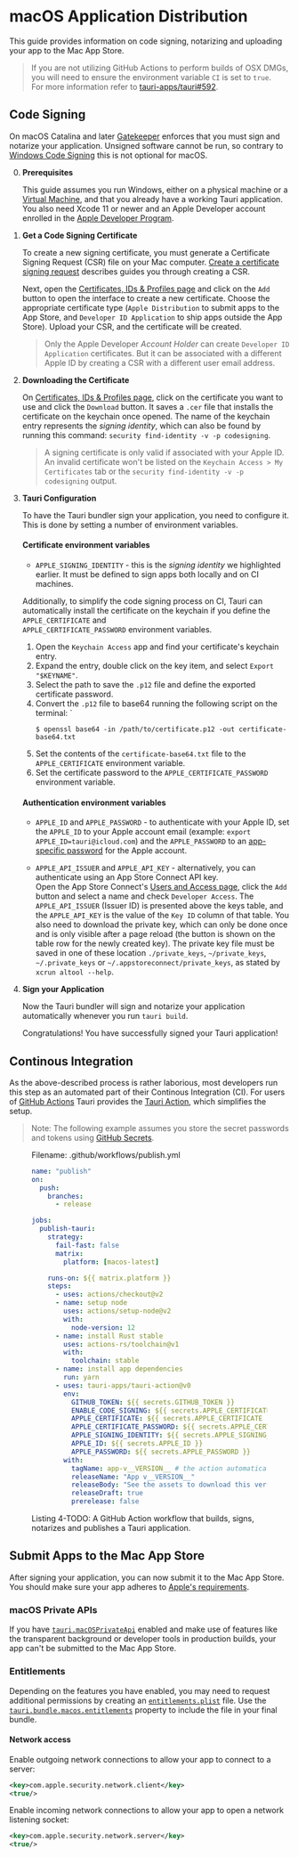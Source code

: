 # macOS Application Distribution

This guide provides information on code signing, notarizing and uploading your
app to the Mac App Store.

> If you are not utilizing GitHub Actions to perform builds of OSX DMGs, you
> will need to ensure the environment variable `CI` is set to `true`. <br> For
> more information refer to [tauri-apps/tauri#592].

## Code Signing

On macOS Catalina and later [Gatekeeper] enforces that you must sign and
notarize your application. Unsigned software cannot be run, so contrary to
[Windows Code Signing] this is not optional for macOS.

0. **Prerequisites**

   This guide assumes you run Windows, either on a physical machine or a
   [Virtual Machine], and that you already have a working Tauri application. You
   also need Xcode 11 or newer and an Apple Developer account enrolled in the
   [Apple Developer Program].

1. **Get a Code Signing Certificate**

   To create a new signing certificate, you must generate a Certificate Signing
   Request (CSR) file on your Mac computer. [Create a certificate signing
   request] describes guides you through creating a CSR.

   Next, open the [Certificates, IDs & Profiles page] and click on the `Add`
   button to open the interface to create a new certificate. Choose the
   appropriate certificate type (`Apple Distribution` to submit apps to the App
   Store, and `Developer ID Application` to ship apps outside the App Store).
   Upload your CSR, and the certificate will be created.

   > Only the Apple Developer _Account Holder_ can create
   > `Developer ID Application` certificates. But it can be associated with a
   > different Apple ID by creating a CSR with a different user email address.

2. **Downloading the Certificate**

   On [Certificates, IDs & Profiles page], click on the certificate you want to
   use and click the `Download` button. It saves a `.cer` file that installs the
   certificate on the keychain once opened. The name of the keychain entry
   represents the _signing identity_, which can also be found by running this
   command: `security find-identity -v -p codesigning`.

   > A signing certificate is only valid if associated with your Apple ID. An
   > invalid certificate won't be listed on the
   > `Keychain Access > My Certificates` tab or the
   > `security find-identity -v -p codesigning` output.

3. **Tauri Configuration**

   To have the Tauri bundler sign your application, you need to configure it.
   This is done by setting a number of environment variables.

   #### Certificate environment variables

   - `APPLE_SIGNING_IDENTITY` - this is the _signing identity_ we highlighted
     earlier. It must be defined to sign apps both locally and on CI machines.

   Additionally, to simplify the code signing process on CI, Tauri can
   automatically install the certificate on the keychain if you define the
   `APPLE_CERTIFICATE` and <br> `APPLE_CERTIFICATE_PASSWORD` environment
   variables.

   1. Open the `Keychain Access` app and find your certificate's keychain entry.
   2. Expand the entry, double click on the key item, and select
      `Export "$KEYNAME"`.
   3. Select the path to save the `.p12` file and define the exported
      certificate password.
   4. Convert the `.p12` file to base64 running the following script on the
      terminal: `
      ```console
      $ openssl base64 -in /path/to/certificate.p12 -out certificate-base64.txt
      ```
   5. Set the contents of the `certificate-base64.txt` file to the
      `APPLE_CERTIFICATE` environment variable.
   6. Set the certificate password to the `APPLE_CERTIFICATE_PASSWORD`
      environment variable.

   #### Authentication environment variables

   - `APPLE_ID` and `APPLE_PASSWORD` - to authenticate with your Apple ID, set
     the `APPLE_ID` to your Apple account email (example:
     `export APPLE_ID=tauri@icloud.com`) and the `APPLE_PASSWORD` to an
     [app-specific password] for the Apple account.

   - `APPLE_API_ISSUER` and `APPLE_API_KEY` - alternatively, you can
     authenticate using an App Store Connect API key. <br> Open the App Store
     Connect's [Users and Access page], click the `Add` button and select a name
     and check `Developer Access`. The `APPLE_API_ISSUER` (Issuer ID) is
     presented above the keys table, and the `APPLE_API_KEY` is the value of the
     `Key ID` column of that table. You also need to download the private key,
     which can only be done once and is only visible after a page reload (the
     button is shown on the table row for the newly created key). The private
     key file must be saved in one of these location `./private_keys`,
     `~/private_keys`, `~/.private_keys` or `~/.appstoreconnect/private_keys`,
     as stated by `xcrun altool --help`.

4. **Sign your Application**

   Now the Tauri bundler will sign and notarize your application automatically
   whenever you run `tauri build`.

   Congratulations! You have successfully signed your Tauri application!

## Continous Integration

As the above-described process is rather laborious, most developers run this
step as an automated part of their Continous Integration (CI). For users of
[GitHub Actions] Tauri provides the [Tauri Action], which simplifies the setup.

> Note: The following example assumes you store the secret passwords and tokens
> using [GitHub Secrets].

<figure>

Filename: .github/workflows/publish.yml

```yaml
name: "publish"
on:
  push:
    branches:
      - release

jobs:
  publish-tauri:
    strategy:
      fail-fast: false
      matrix:
        platform: [macos-latest]

    runs-on: ${{ matrix.platform }}
    steps:
      - uses: actions/checkout@v2
      - name: setup node
        uses: actions/setup-node@v2
        with:
          node-version: 12
      - name: install Rust stable
        uses: actions-rs/toolchain@v1
        with:
          toolchain: stable
      - name: install app dependencies
        run: yarn
      - uses: tauri-apps/tauri-action@v0
        env:
          GITHUB_TOKEN: ${{ secrets.GITHUB_TOKEN }}
          ENABLE_CODE_SIGNING: ${{ secrets.APPLE_CERTIFICATE }}
          APPLE_CERTIFICATE: ${{ secrets.APPLE_CERTIFICATE }}
          APPLE_CERTIFICATE_PASSWORD: ${{ secrets.APPLE_CERTIFICATE_PASSWORD }}
          APPLE_SIGNING_IDENTITY: ${{ secrets.APPLE_SIGNING_IDENTITY }}
          APPLE_ID: ${{ secrets.APPLE_ID }}
          APPLE_PASSWORD: ${{ secrets.APPLE_PASSWORD }}
        with:
          tagName: app-v__VERSION__ # the action automatically replaces \_\_VERSION\_\_ with the app version
          releaseName: "App v__VERSION__"
          releaseBody: "See the assets to download this version and install."
          releaseDraft: true
          prerelease: false
```

<figcaption>Listing 4-TODO: A GitHub Action workflow that builds, signs, notarizes and publishes a Tauri application.</figcaption>
</figure>

## Submit Apps to the Mac App Store

After signing your application, you can now submit it to the Mac App Store. You
should make sure your app adheres to [Apple's
requirements][distribute an app through the app store].

### macOS Private APIs

If you have [`tauri.macOSPrivateApi`] enabled and make use of features like the
transparent background or developer tools in production builds, your app can't
be submitted to the Mac App Store.

### Entitlements

Depending on the features you have enabled, you may need to request additional
permissions by creating an [`entitlements.plist`] file. Use the
[`tauri.bundle.macos.entitlements`] property to include the file in your final
bundle.

#### Network access

Enable outgoing network connections to allow your app to connect to a server:

```xml
<key>com.apple.security.network.client</key>
<true/>
```

Enable incoming network connections to allow your app to open a network
listening socket:

```xml
<key>com.apple.security.network.server</key>
<true/>
```

[tauri-apps/tauri#592]: https://github.com/tauri-apps/tauri/issues/592
[create a certificate signing request]:
  https://help.apple.com/developer-account/#/devbfa00fef7
[certificates, ids & profiles page]:
  https://developer.apple.com/account/resources/certificates/list
[app-specific password]: https://support.apple.com/en-ca/HT204397
[users and access page]: https://appstoreconnect.apple.com/access/users
[github actions]: https://github.com/features/actions
[tauri action]: https://github.com/tauri-apps/tauri-action
[github secrets]: https://docs.github.com/en/actions/reference/encrypted-secrets
[apple developer program]: https://developer.apple.com/programs/
[gatekeeper]: https://support.apple.com/en-us/HT202491
[windows code signing]: windows.md#code-signing
[virtual machine]: ../development/vms.md
[distribute an app through the app store]:
  https://help.apple.com/xcode/mac/current/#/dev067853c94
[`tauri.macosprivateapi`]:
  https://tauri.studio/docs/api/config#tauri.macOSPrivateApi
[`entitlements.plist`]:
  https://developer.apple.com/documentation/bundleresources/entitlements
[`tauri.bundle.macos.entitlements`]:
  /docs/api/config/#tauri.bundle.macOS.entitlements
